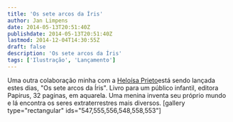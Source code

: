 ```yaml
---
title: 'Os sete arcos da Íris'
author: Jan Limpens
date: 2014-05-13T20:51:40Z
publishdate: 2014-05-13T20:51:40Z
lastmod: 2014-12-04T14:30:55Z
draft: false
description: 'Os sete arcos da Íris'
tags: ['Ilustração', 'Lançamento']
---
```


Uma outra colaboração minha com a [Heloísa Prieto](https://www.facebook.com/HeloisaPrieto)está sendo lançada estes dias, "Os sete arcos da Íris". Livro para um público infantil, editora Papirus, 32 paginas, em aquarela. Uma menina inventa seu próprio mundo e lá encontra os seres extraterrestres mais diversos. [gallery type="rectangular" ids="547,555,556,548,558,553"]
